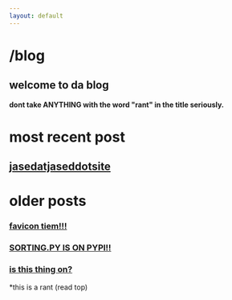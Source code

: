 ```yaml
---
layout: default
---
```


# /blog

## welcome to da blog

**dont take ANYTHING with the word "rant" in the title seriously.**

# most recent post

## [jasedatjaseddotsite](http://jased.xyz/blog/jasedatjaseddotsite)

# older posts

### [favicon tiem!!!](http://jased.xyz/blog/favicon-tiem)

### [SORTING.PY IS ON PYPI!!](http://jased.xyz/blog/sorting-py-is-on-pypi)

### [is this thing on?](http://jased.xyz/blog/is-this-thing-on)

*this is a rant (read top)